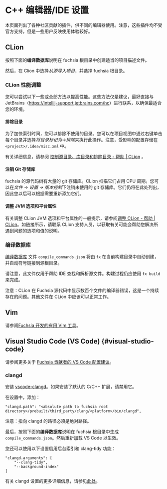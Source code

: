 # C++ 编辑器/IDE 设置

本页面列出了各种社区贡献的插件，供不同的编辑器使用。注意，这些插件均不受官方支持，但是一些用户反映使用体验较好。

## CLion

按照下面的**编译数据库**说明在 fuchsia 根目录中创建适当的项目描述文件。

然后，在 Clion 中选择*从源导入项目*，并选择 fuchsia 根目录。

### CLion 性能调整

您可以尝试以下一些或全部方法以提高性能。这些方法仅是建议，最好直接与 JetBrains（<https://intellij-support.jetbrains.com/hc>）进行联系，以确保最适合您的环境。

#### 排除目录

为了加快索引时间，您可以排除不使用的目录。您可以在项目视图中通过右键单击每个目录并选择*将目录标记为->排除*来执行此操作。注意，受影响的配置存储在 `<project>/.idea/misc.xml` 中。

有关详细信息，请参阅
[控制源目录、库目录和排除目录 \- 帮助 \| CLion](https://www.jetbrains.com/help/clion/controlling-source-library-and-exclude-directories.html)
。

#### 注销 Git 存储库

fuchsia 的源代码树有大量的 git 存储库。CLion 扫描它们占用 CPU 周期。您可以在*文件 -> 设置 -> 版本控制*下注销未使用的 git 存储库。它们仍将在此处列出，因此您以后可以根据需要重新添加它们。

#### 调整 JVM 选项和平台属性

有关调整 CLion JVM 选项和平台属性的一般提示，请参阅[调整 CLion \- 帮助 \| CLion](https://www.jetbrains.com/help/clion/tuning-the-ide.html)。如链接所示，请联系 CLion 支持人员，以获取有关可能会帮助您解决所遇到问题的选项和值的说明。

### 编译数据库

[编译数据库](https://clang.llvm.org/docs/JSONCompilationDatabase.html) 文件 `compile_commands.json` 将由 `fx` 在当前构建目录中自动创建，并自动符号链接到源根目录。

请注意，此文件仅用于帮助 IDE 查找和解析源文件。构建过程仍应使用 `fx build` 来完成。

注意：CLion 在 Fuchsia 源代码中显示数百个文件的编译器错误，这是一个持续存在的问题。其他文件在 CLion 中应该可以正常工作。

## Vim

请参阅[Fuchsia 开发的有用 Vim 工具](/scripts/vim/README.md)。

## Visual Studio Code (VS Code) {#visual-studio-code}

请参阅更多关于
[Fuchsia 贡献者的 VS Code 配置建议](/docs/development/editors/vscode.md)。

### clangd

安装 [vscode-clangd](https://marketplace.visualstudio.com/items?itemName=llvm-vs-code-extensions.vscode-clangd)。如果安装了默认的 C/C++ 扩展，请禁用它。

在设置中，添加：

```
"clangd.path": "<absolute path to fuchsia root directory>/prebuilt/third_party/clang/<platform>/bin/clangd",
```

注意：指向 clangd 的路径必须是绝对路径。

最后，按照下面的**编译数据库**说明在 fuchsia 根目录中生成 `compile_commands.json`。然后重新加载 VS Code 以生效。

您还可以使用以下设置启用后台索引和 clang-tidy 功能：

```
"clangd.arguments": [
    "--clang-tidy",
    "--background-index"
]
```

有关 clangd 设置的更多详细信息，请参见[此处](https://clang.llvm.org/extra/clangd/Installation.html)。
